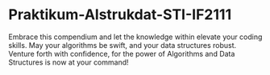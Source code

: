 # Praktikum-Alstrukdat-STI-IF2111
Embrace this compendium and let the knowledge within elevate your coding skills. May your algorithms be swift, and your data structures robust. Venture forth with confidence, for the power of Algorithms and Data Structures is now at your command!
